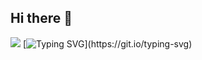 ## Hi there 👋

<!--
**SWEDEN-DUCK/SWEDEN-DUCK** is a ✨ _special_ ✨ repository because its `README.md` (this file) appears on your GitHub profile.

Here are some ideas to get you started:

- 🔭 I’m currently working on ...
- 🌱 I’m currently learning ...
- 👯 I’m looking to collaborate on ...
- 🤔 I’m looking for help with ...
- 💬 Ask me about ...
- 📫 How to reach me: ...
- 😄 Pronouns: ...
- ⚡ Fun fact: ...
-->

![](https://komarev.com/ghpvc/?username=SwedenGuy&color=red)
[![Typing SVG](https://readme-typing-svg.demolab.com?font=Rubik+Doodle+Shadow+&pause=1000&color=2F9F00&random=true&width=435&lines=Pleas+check+out+my+projekts!)](https://git.io/typing-svg)
